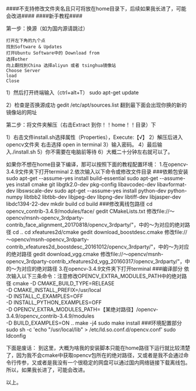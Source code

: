 ####不支持修改文件夹名且只可将放在home目录下，后续如果我长进了，可能会改进####
####新手教程####


第一步：换源（如为国内源请跳过）

	打开左下角的九个点
	找到Software & Updates
	打开Ubuntu Software中的 Download from
	选择other
	向上翻找到China 选择aliyun 或者 tsinghua镜像站
	Choose Server
	load
	Close

1）然后打开终端输入（ctrl+alt+T）
sudo apt-get update

2）检查是否换源成功
gedit /etc/apt/sources.list
翻到最下面会出现你换的新的镜像站的网址


第二步：将文件夹解压（右击Extract 到你！！home！！目录）下

1）右击文件install.sh选择属性（Properties），Execute:【√】
2）解压后进入opencv文件夹
	右击选择 open in terminal
3）输入密码。
4）最后输入./install.sh
5）你不需要在电脑前等待
6）大概二十分钟左右就可以了。




如果你不想在home目录下编译，那可以按照下面的教程配置环境：
1.在opencv-3.4.9文件夹下打开terminal
2.依次输入以下命令或修改文件目录
###依赖包安装
  sudo apt-get --assume-yes install build-essential
  sudo apt-get --assume-yes install cmake git libgtk2.0-dev pkg-config libavcodec-dev libavformat-dev libswscale-dev
  sudo apt-get --assume-yes install python-dev python-numpy libtbb2 libtbb-dev libjpeg-dev libpng-dev libtiff-dev libjasper-dev libdc1394-22-dev
  mkdir build
  cd build
###修改离线包路径
  cd opencv_contrib-3.4.9/modules/face/
  gedit CMakeLists.txt 修改file://～opencv/msnh-opencv_3rdparty-contrib_face_alignment_20170818/opencv_3rdparty/"，中的～为对应的绝对路径
  cd ..
  cd xfeatures2d/cmake
  gedit download_boostdesc.cmake 修改file://～opencv/msnh-opencv_3rdparty-contrib_xfeatures2d_boostdesc_20161012/opencv_3rdparty/"，中的～为对应的绝对路径
  gedit download_vgg.cmake  修改file://～opencv/msnh-opencv_3rdparty-contrib_xfeatures2d_vgg_20160317/opencv_3rdparty/"，中的～为对应的绝对路径
3.在opencv-3.4.9文件夹下打开terminal
###编译部分
依次输入以下三条命令：注意修改OPENCV_EXTRA_MODULES_PATH中的绝对路径
cmake -D CMAKE_BUILD_TYPE=RELEASE \
	-D CMAKE_INSTALL_PREFIX=/usr/local \
	-D INSTALL_C_EXAMPLES=OFF \
	-D INSTALL_PYTHON_EXAMPLES=OFF \
	-D OPENCV_EXTRA_MODULES_PATH=【某绝对路径】/opencv-3.4.9/opencv_contrib-3.4.9/modules \
	-D BUILD_EXAMPLES=ON ..
make -j4
sudo make install
###环境配置部分
sudo sh -c 'echo "/usr/local/lib" > /etc/ld.so.conf.d/opencv.conf'
sudo ldconfig


下面是废话：
   到这里，大概为啥我的安装脚本只能在home路径下运行就比较清楚了，因为我不会cmake中获取opencv包所在的绝对路径，又或者是我不会通过命令行传参，又或者是我没有一个很稳定的网盘可以通过国内网络链接下载离线包。所以，如果我长进了，可能会改进。


以上。
